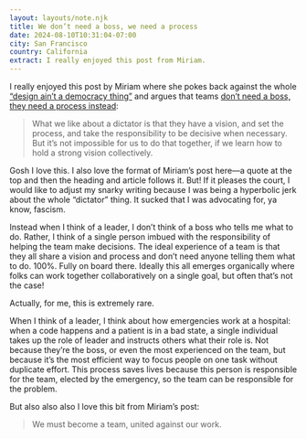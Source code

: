 ```yaml
---
layout: layouts/note.njk
title: We don’t need a boss, we need a process
date: 2024-08-10T10:31:04-07:00
city: San Francisco
country: California
extract: I really enjoyed this post from Miriam.
---
```


I really enjoyed this post by Miriam where she pokes back against the whole [“design ain’t a democracy thing”](https://robinrendle.com/notes/design-aint-a-democracy/) and argues that teams [don’t need a boss, they need a process instead](https://www.miriamsuzanne.com/2024/08/08/vision/):

> What we like about a dictator is that they have a vision, and set the process, and take the responsibility to be decisive when necessary. But it’s not impossible for us to do that together, if we learn how to hold a strong vision collectively.

Gosh I love this. I also love the format of Miriam’s post here—a quote at the top and then the heading and article follows it. But! If it pleases the court, I would like to adjust my snarky writing because I was being a hyperbolic jerk about the whole “dictator” thing. It sucked that I was advocating for, ya know, fascism.

Instead when I think of a leader, I don’t think of a boss who tells me what to do. Rather, I think of a single person imbued with the responsibility of helping the team make decisions. The ideal experience of a team is that they all share a vision and process and don’t need anyone telling them what to do. 100%. Fully on board there. Ideally this all emerges organically where folks can work together collaboratively on a single goal, but often that’s not the case! 

Actually, for me, this is extremely rare.

When I think of a leader, I think about how emergencies work at a hospital: when a code happens and a patient is in a bad state, a single individual takes up the role of leader and instructs others what their role is. Not because they’re the boss, or even the most experienced on the team, but because it’s the most efficient way to focus people on one task without duplicate effort. This process saves lives because this person is responsible for the team, elected by the emergency, so the team can be responsible for the problem.

But also also also I love this bit from Miriam’s post:

> We must become a team, united against our work.
